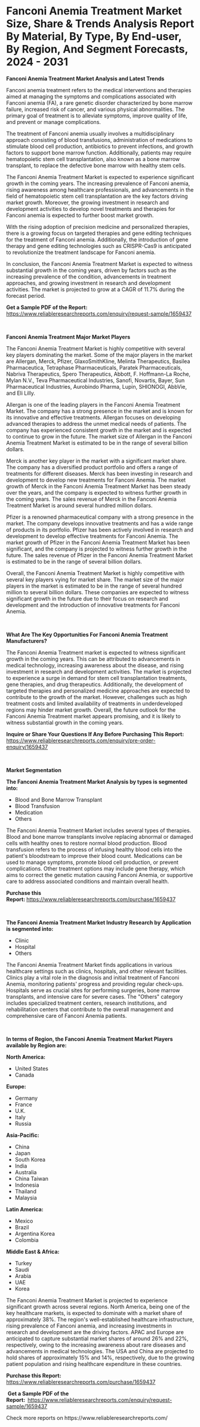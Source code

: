 <p><h1>Fanconi Anemia Treatment Market Size, Share & Trends Analysis Report By Material, By Type, By End-user, By Region, And Segment Forecasts, 2024 - 2031</h1></p><p><strong>Fanconi Anemia Treatment Market Analysis and Latest Trends</strong></p>
<p><p>Fanconi anemia treatment refers to the medical interventions and therapies aimed at managing the symptoms and complications associated with Fanconi anemia (FA), a rare genetic disorder characterized by bone marrow failure, increased risk of cancer, and various physical abnormalities. The primary goal of treatment is to alleviate symptoms, improve quality of life, and prevent or manage complications.</p><p>The treatment of Fanconi anemia usually involves a multidisciplinary approach consisting of blood transfusions, administration of medications to stimulate blood cell production, antibiotics to prevent infections, and growth factors to support bone marrow function. Additionally, patients may require hematopoietic stem cell transplantation, also known as a bone marrow transplant, to replace the defective bone marrow with healthy stem cells.</p><p>The Fanconi Anemia Treatment Market is expected to experience significant growth in the coming years. The increasing prevalence of Fanconi anemia, rising awareness among healthcare professionals, and advancements in the field of hematopoietic stem cell transplantation are the key factors driving market growth. Moreover, the growing investment in research and development activities to develop novel treatments and therapies for Fanconi anemia is expected to further boost market growth.</p><p>With the rising adoption of precision medicine and personalized therapies, there is a growing focus on targeted therapies and gene editing techniques for the treatment of Fanconi anemia. Additionally, the introduction of gene therapy and gene editing technologies such as CRISPR-Cas9 is anticipated to revolutionize the treatment landscape for Fanconi anemia.</p><p>In conclusion, the Fanconi Anemia Treatment Market is expected to witness substantial growth in the coming years, driven by factors such as the increasing prevalence of the condition, advancements in treatment approaches, and growing investment in research and development activities. The market is projected to grow at a CAGR of 11.7% during the forecast period.</p></p>
<p><strong>Get a Sample PDF of the Report:&nbsp;</strong> <a href="https://www.reliableresearchreports.com/enquiry/request-sample/1659437">https://www.reliableresearchreports.com/enquiry/request-sample/1659437</a></p>
<p>&nbsp;</p>
<p><strong>Fanconi Anemia Treatment Major Market Players</strong></p>
<p><p>The Fanconi Anemia Treatment Market is highly competitive with several key players dominating the market. Some of the major players in the market are Allergan, Merck, Pfizer, GlaxoSmithKline, Melinta Therapeutics, Basilea Pharmaceutica, Tetraphase Pharmaceuticals, Paratek Pharmaceuticals, Nabriva Therapeutics, Spero Therapeutics, Abbott, F. Hoffmann-La Roche, Mylan N.V., Teva Pharmaceutical Industries, Sanofi, Novartis, Bayer, Sun Pharmaceutical Industries, Aurobindo Pharma, Lupin, SHIONOGI, AbbVie, and Eli Lilly.</p><p>Allergan is one of the leading players in the Fanconi Anemia Treatment Market. The company has a strong presence in the market and is known for its innovative and effective treatments. Allergan focuses on developing advanced therapies to address the unmet medical needs of patients. The company has experienced consistent growth in the market and is expected to continue to grow in the future. The market size of Allergan in the Fanconi Anemia Treatment Market is estimated to be in the range of several billion dollars.</p><p>Merck is another key player in the market with a significant market share. The company has a diversified product portfolio and offers a range of treatments for different diseases. Merck has been investing in research and development to develop new treatments for Fanconi Anemia. The market growth of Merck in the Fanconi Anemia Treatment Market has been steady over the years, and the company is expected to witness further growth in the coming years. The sales revenue of Merck in the Fanconi Anemia Treatment Market is around several hundred million dollars.</p><p>Pfizer is a renowned pharmaceutical company with a strong presence in the market. The company develops innovative treatments and has a wide range of products in its portfolio. Pfizer has been actively involved in research and development to develop effective treatments for Fanconi Anemia. The market growth of Pfizer in the Fanconi Anemia Treatment Market has been significant, and the company is projected to witness further growth in the future. The sales revenue of Pfizer in the Fanconi Anemia Treatment Market is estimated to be in the range of several billion dollars.</p><p>Overall, the Fanconi Anemia Treatment Market is highly competitive with several key players vying for market share. The market size of the major players in the market is estimated to be in the range of several hundred million to several billion dollars. These companies are expected to witness significant growth in the future due to their focus on research and development and the introduction of innovative treatments for Fanconi Anemia.</p></p>
<p>&nbsp;</p>
<p><strong>What Are The Key Opportunities For Fanconi Anemia Treatment Manufacturers?</strong></p>
<p><p>The Fanconi Anemia Treatment market is expected to witness significant growth in the coming years. This can be attributed to advancements in medical technology, increasing awareness about the disease, and rising investment in research and development activities. The market is projected to experience a surge in demand for stem cell transplantation treatments, gene therapies, and drug therapeutics. Additionally, the development of targeted therapies and personalized medicine approaches are expected to contribute to the growth of the market. However, challenges such as high treatment costs and limited availability of treatments in underdeveloped regions may hinder market growth. Overall, the future outlook for the Fanconi Anemia Treatment market appears promising, and it is likely to witness substantial growth in the coming years.</p></p>
<p><strong>Inquire or Share Your Questions If Any Before Purchasing This Report:</strong> <a href="https://www.reliableresearchreports.com/enquiry/pre-order-enquiry/1659437">https://www.reliableresearchreports.com/enquiry/pre-order-enquiry/1659437</a></p>
<p>&nbsp;</p>
<p><strong>Market Segmentation</strong></p>
<p><strong>The Fanconi Anemia Treatment Market Analysis by types is segmented into:</strong></p>
<p><ul><li>Blood and Bone Marrow Transplant</li><li>Blood Transfusion</li><li>Medication</li><li>Others</li></ul></p>
<p><p>The Fanconi Anemia Treatment Market includes several types of therapies. Blood and bone marrow transplants involve replacing abnormal or damaged cells with healthy ones to restore normal blood production. Blood transfusion refers to the process of infusing healthy blood cells into the patient's bloodstream to improve their blood count. Medications can be used to manage symptoms, promote blood cell production, or prevent complications. Other treatment options may include gene therapy, which aims to correct the genetic mutation causing Fanconi Anemia, or supportive care to address associated conditions and maintain overall health.</p></p>
<p><strong>Purchase this Report:&nbsp;</strong><a href="https://www.reliableresearchreports.com/purchase/1659437">https://www.reliableresearchreports.com/purchase/1659437</a></p>
<p>&nbsp;</p>
<p><strong>The Fanconi Anemia Treatment Market Industry Research by Application is segmented into:</strong></p>
<p><ul><li>Clinic</li><li>Hospital</li><li>Others</li></ul></p>
<p><p>The Fanconi Anemia Treatment Market finds applications in various healthcare settings such as clinics, hospitals, and other relevant facilities. Clinics play a vital role in the diagnosis and initial treatment of Fanconi Anemia, monitoring patients' progress and providing regular check-ups. Hospitals serve as crucial sites for performing surgeries, bone marrow transplants, and intensive care for severe cases. The "Others" category includes specialized treatment centers, research institutions, and rehabilitation centers that contribute to the overall management and comprehensive care of Fanconi Anemia patients.</p></p>
<p>&nbsp;</p>
<p><strong>In terms of Region, the Fanconi Anemia Treatment Market Players available by Region are:</strong></p>
<p>
    <p> <strong> North America: </strong>
        <ul>
            <li>United States</li>
            <li>Canada</li>
        </ul>
        </p> 
    <p> <strong> Europe: </strong>
        <ul>
            <li>Germany</li>
            <li>France</li>
            <li>U.K.</li>
            <li>Italy</li>
            <li>Russia</li>
        </ul>
        </p> 
    <p> <strong> Asia-Pacific: </strong>
        <ul>
            <li>China</li>
            <li>Japan</li>
            <li>South Korea</li>
            <li>India</li>
            <li>Australia</li>
            <li>China Taiwan</li>
            <li>Indonesia</li>
            <li>Thailand</li>
            <li>Malaysia</li>
        </ul>
        </p> 
    <p> <strong> Latin America: </strong>
        <ul>
            <li>Mexico</li>
            <li>Brazil</li>
            <li>Argentina Korea</li>
            <li>Colombia</li>
        </ul>
        </p> 
    <p> <strong> Middle East & Africa: </strong>
        <ul>
            <li>Turkey</li>
            <li>Saudi</li>
            <li>Arabia</li>
            <li>UAE</li>
            <li>Korea</li>
        </ul>
    </p>
    </p>
<p><p>The Fanconi Anemia Treatment Market is projected to experience significant growth across several regions. North America, being one of the key healthcare markets, is expected to dominate with a market share of approximately 38%. The region's well-established healthcare infrastructure, rising prevalence of Fanconi anemia, and increasing investments in research and development are the driving factors. APAC and Europe are anticipated to capture substantial market shares of around 26% and 22%, respectively, owing to the increasing awareness about rare diseases and advancements in medical technologies. The USA and China are projected to hold shares of approximately 15% and 14%, respectively, due to the growing patient population and rising healthcare expenditure in these countries.</p></p>
<p><strong>Purchase this Report: </strong><a href="https://www.reliableresearchreports.com/purchase/1659437">https://www.reliableresearchreports.com/purchase/1659437</a></p>
<p>&nbsp;<strong>Get a Sample PDF of the Report:&nbsp;&nbsp;</strong><a href="https://www.reliableresearchreports.com/enquiry/request-sample/1659437">https://www.reliableresearchreports.com/enquiry/request-sample/1659437</a></p>
<p><strong></strong></p>
<p>Check more reports on https://www.reliableresearchreports.com/</p>